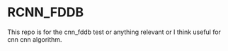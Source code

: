 # RCNN_FDDB
This repo is for the cnn_fddb test or anything relevant or I think useful for cnncnn algorithm.
